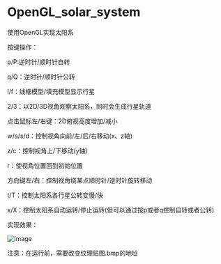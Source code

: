 # OpenGL_solar_system
使用OpenGL实现太阳系

按键操作：

p/P:逆时针/顺时针自转

q/Q：逆时针/顺时针公转

l/f：线框模型/填充模型显示行星

2/3：以2D/3D视角观察太阳系，同时会生成行星轨道

点击鼠标左/右键：2D俯视高度增加/减小

w/a/s/d：控制视角向前/左/后/右移动(x、z轴)

z/c：控制视角上/下移动(y轴)       

r：使视角位置回到初始位置

方向键左/右：控制视角绕某点顺时针/逆时针旋转移动

t/T：控制太阳系各行星公转变慢/快

x/X：控制太阳系自动运转/停止运转(但可以通过按p或者q控制自转或者公转)

实现效果：

![image](https://github.com/Chenhaja/OpenGL_solar_system/assets/138541557/fff01fbc-0386-488e-9517-e32ee1c933eb)

注意：在运行前，需要改变纹理贴图.bmp的地址
